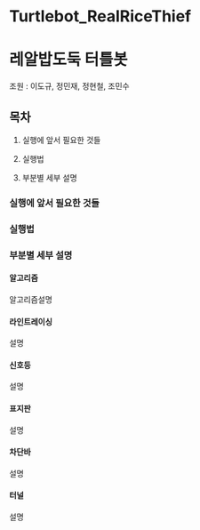 # Turtlebot_RealRiceThief

# 레알밥도둑 터틀봇
조원 : 이도규, 정민재, 정현철, 조민수

## 목차
1. 실행에 앞서 필요한 것들

2. 실행법

3. 부분별 세부 설명


### 실행에 앞서 필요한 것들




### 실행법 



### 부분별 세부 설명

#### 알고리즘
알고리즘설명

#### 라인트레이싱
설명

#### 신호등
설명

#### 표지판
설명

#### 차단바
설명

#### 터널
설명



